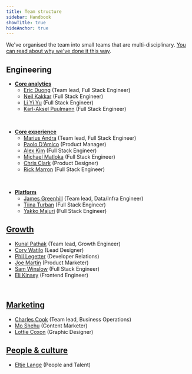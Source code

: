 ```yaml
---
title: Team structure
sidebar: Handbook
showTitle: true
hideAnchor: true
---
```


We've organised the team into small teams that are multi-disciplinary. [You can read about why we've done it this way](/handbook/people/team-structure/why-small-teams).

## Engineering

- **[Core analytics](core-analytics)**
    - [Eric Duong](/handbook/company/team#eric-duong-software-engineer) (Team lead, Full Stack Engineer)
    - [Neil Kakkar](/handbook/company/team#neil-kakkar-software-engineer) (Full Stack Engineer)
    - [Li Yi Yu](/handbook/company/team#li-yi-yu-full-stack-engineer) (Full Stack Engineer)
    - [Karl-Aksel Puulmann](/handbook/company/team#karlaksel-puulmann-software-engineer) (Full Stack Engineer)

<br />

- **[Core experience](core-experience)**
    - [Marius Andra](/handbook/company/team#marius-andra-software-engineer) (Team lead, Full Stack Engineer)
    - [Paolo D'Amico](/handbook/company/team#paolo-damico-product) (Product Manager)
    - [Alex Kim](/handbook/company/team#alex-kim-full-stack-engineer) (Full Stack Engineer)
    - [Michael Matloka](/handbook/company/team#michael-matloka-software-engineer) (Full Stack Engineer)
    - [Chris Clark](/handbook/company/team#chris-clark-product-designer) (Product Designer)
    - [Rick Marron](/handbook/company/team#rick-marron-full-stack-engineer) (Full Stack Engineer)

<br />

- **[Platform](platform)**
    - [James Greenhill](/handbook/company/team#james-greenhill-software-engineer) (Team lead, Data/Infra Engineer)
    - [Tiina Turban](/handbook/company/team#tiina-turban-software-engineer) (Full Stack Engineer)
    - [Yakko Majuri](/handbook/company/team#yakko-majuri-software-engineer) (Full Stack Engineer)

## [Growth](growth)

- [Kunal Pathak](/handbook/company/team#kunal-pathak-growth-engineer) (Team lead, Growth Engineer)
- [Cory Watilo](/handbook/company/team#cory-watilo-lead-designer) (Lead Designer)
- [Phil Legetter](/handbook/company/team#phil-leggetter-developer-relations) (Developer Relations)
- [Joe Martin](/handbook/company/team#joe-martin-product-marketer) (Product Marketer)
- [Sam Winslow](/handbook/company/team#sam-winslow-full-stack-engineer) (Full Stack Engineer)
- [Eli Kinsey](/handbook/company/team#eli-kinsey-frontend-engineer) (Frontend Engineer)

<br />

## [Marketing](marketing)

- [Charles Cook](/handbook/company/team#charles-cook-business-operations) (Team lead, Business Operations)
- [Mo Shehu](/handbook/company/team#mo-shehu-content-marketer) (Content Marketer)
- [Lottie Coxon](/handbook/company/team#lottie-coxon-graphic-designer) (Graphic Designer)

## [People & culture](people)

- [Eltje Lange](/handbook/company/team#eltje-lange-people-and-talent) (People and Talent)
